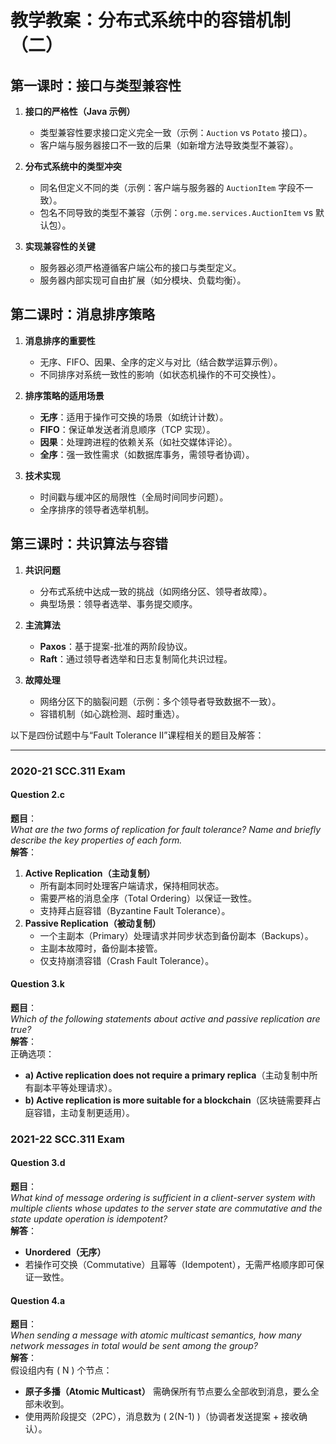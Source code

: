 # 教学教案：分布式系统中的容错机制（二）

## **第一课时：接口与类型兼容性**

1. **接口的严格性（Java 示例）**
    - 类型兼容性要求接口定义完全一致（示例：`Auction` vs `Potato` 接口）。
    - 客户端与服务器接口不一致的后果（如新增方法导致类型不兼容）。

2. **分布式系统中的类型冲突**
    - 同名但定义不同的类（示例：客户端与服务器的 `AuctionItem` 字段不一致）。
    - 包名不同导致的类型不兼容（示例：`org.me.services.AuctionItem` vs 默认包）。

3. **实现兼容性的关键**
    - 服务器必须严格遵循客户端公布的接口与类型定义。
    - 服务器内部实现可自由扩展（如分模块、负载均衡）。

## **第二课时：消息排序策略**

1. **消息排序的重要性**
    - 无序、FIFO、因果、全序的定义与对比（结合数学运算示例）。
    - 不同排序对系统一致性的影响（如状态机操作的不可交换性）。

2. **排序策略的适用场景**
    - **无序**：适用于操作可交换的场景（如统计计数）。
    - **FIFO**：保证单发送者消息顺序（TCP 实现）。
    - **因果**：处理跨进程的依赖关系（如社交媒体评论）。
    - **全序**：强一致性需求（如数据库事务，需领导者协调）。

3. **技术实现**
    - 时间戳与缓冲区的局限性（全局时间同步问题）。
    - 全序排序的领导者选举机制。

## **第三课时：共识算法与容错**

1. **共识问题**
    - 分布式系统中达成一致的挑战（如网络分区、领导者故障）。
    - 典型场景：领导者选举、事务提交顺序。

2. **主流算法**
    - **Paxos**：基于提案-批准的两阶段协议。
    - **Raft**：通过领导者选举和日志复制简化共识过程。

3. **故障处理**
    - 网络分区下的脑裂问题（示例：多个领导者导致数据不一致）。
    - 容错机制（如心跳检测、超时重选）。

以下是四份试题中与“Fault Tolerance II”课程相关的题目及解答：

---

### **2020-21 SCC.311 Exam**
#### **Question 2.c**
**题目**：  
*What are the two forms of replication for fault tolerance? Name and briefly describe the key properties of each form.*  
**解答**：
1. **Active Replication（主动复制）**
    - 所有副本同时处理客户端请求，保持相同状态。
    - 需要严格的消息全序（Total Ordering）以保证一致性。
    - 支持拜占庭容错（Byzantine Fault Tolerance）。
2. **Passive Replication（被动复制）**
    - 一个主副本（Primary）处理请求并同步状态到备份副本（Backups）。
    - 主副本故障时，备份副本接管。
    - 仅支持崩溃容错（Crash Fault Tolerance）。

#### **Question 3.k**
**题目**：  
*Which of the following statements about active and passive replication are true?*  
**解答**：  
正确选项：
- **a) Active replication does not require a primary replica**（主动复制中所有副本平等处理请求）。
- **b) Active replication is more suitable for a blockchain**（区块链需要拜占庭容错，主动复制更适用）。

### **2021-22 SCC.311 Exam**
#### **Question 3.d**
**题目**：  
*What kind of message ordering is sufficient in a client-server system with multiple clients whose updates to the server state are commutative and the state update operation is idempotent?*  
**解答**：
- **Unordered（无序）**
- 若操作可交换（Commutative）且幂等（Idempotent），无需严格顺序即可保证一致性。

#### **Question 4.a**
**题目**：  
*When sending a message with atomic multicast semantics, how many network messages in total would be sent among the group?*  
**解答**：  
假设组内有 \( N \) 个节点：
- **原子多播（Atomic Multicast）** 需确保所有节点要么全部收到消息，要么全部未收到。
- 使用两阶段提交（2PC），消息数为 \( 2(N-1) \)（协调者发送提案 + 接收确认）。
